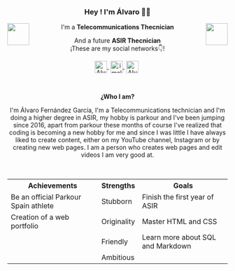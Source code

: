 <p>
    <h3 align="center">Hey ! I'm Álvaro 👋👋</h3>
 </p>
 <img src="https://upload.wikimedia.org/wikipedia/commons/c/ce/Petrial_cube.gif" width="50" img align="right">
 <img src="https://upload.wikimedia.org/wikipedia/commons/c/ce/Petrial_cube.gif" width="50" img align="left">
 <p align="center">I'm a <strong>Telecommunications Thecnician</strong></p>
 <p align="center">And a future <strong>ASIR Thecnician</strong> <br />¡These are my social networks👇!</p>
 <p align="center">
  <a href="https://www.youtube.com/c/AlvaroFernandezFDP" target="blank" style="margin-right: 4px">
    <img align="center" src="https://cdn.jsdelivr.net/npm/simple-icons@3.0.1/icons/youtube.svg" alt="Alvaro Fernandez" height="28px" width="28px">
  </a>
    <a href="https://www.instagram.com/imalvaro__/?hl=es" target="blank" style='margin-right:4px'>
     <img align="center" src="https://cdn.jsdelivr.net/npm/simple-icons@3.13.0/icons/instagram.svg" alt="imalvaro__" height="28px" width="28px" />
   </a>
     <a href="https://www.tiktok.com/@alvaruky.fdp" target="blank" style='margin-right:4px'>
     <img align="center" src="https://cdn.jsdelivr.net/npm/simple-icons@3.0.1/icons/tiktok.svg" alt="AlvarukyFDP" height="28px" width="28px" />
   </a>
 </p>
<br>
<p>
  <p align="center"><strong>¿Who I am?</strong></p>
  <p align="center">I'm Álvaro Fernández García, I'm a Telecommunications technician and I'm doing a higher degree in ASIR, my hobby is parkour and I've been jumping since 2016, apart from parkour these months of course I've realized that coding is becoming a new hobby for me and since I was little I have always liked to create content, either on my YouTube channel, Instagram or by creating new web pages. I am a person who creates web pages and edit videos I am very good at.</p>
</p>
<br>
<table align="center">
  <tr>
    <th>Achievements</th>
    <th>Strengths</th>
    <th>Goals</th>
  </tr>
  <tr>
    <td>Be an official Parkour Spain athlete</td>
    <td>Stubborn</td>
    <td>Finish the first year of ASIR</td>
  </tr>
  <tr>
    <td>Creation of a web portfolio</td>
    <td>Originality</td>
    <td>Master HTML and CSS</td>
  </tr>
  <tr>
    <td></td>
    <td>Friendly</td>
    <td>Learn more about SQL and Markdown</td>
  </tr>
  <tr>
    <td></td>
    <td>Ambitious</td>
    <td></td>
  </tr>
</table>
